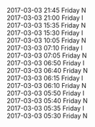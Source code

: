 2017-03-03 21:45 Friday  N  
2017-03-03 21:00 Friday  I  
2017-03-03 15:35 Friday  N  
2017-03-03 15:30 Friday  I  
2017-03-03 10:05 Friday  N  
2017-03-03 07:10 Friday  I  
2017-03-03 07:05 Friday  N  
2017-03-03 06:50 Friday  I  
2017-03-03 06:40 Friday  N  
2017-03-03 06:15 Friday  I  
2017-03-03 06:10 Friday  N  
2017-03-03 05:50 Friday  I  
2017-03-03 05:40 Friday  N  
2017-03-03 05:35 Friday  I  
2017-03-03 05:30 Friday  N  
